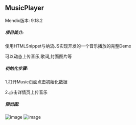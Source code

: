 ## MusicPlayer

Mendix版本: 9.18.2

##### 项目简介:
使用HTMLSnippet与纳流JS实现开发的一个音乐播放的完整Demo

可以动态上传音乐,歌词,封面图片等

##### 初始化步骤:
1.打开Music页面点击初始化数据

2.点击详情页上传音乐

##### 预览图:

![image](https://user-images.githubusercontent.com/89054480/226281048-1c75692c-70d7-4bf8-a180-a19c16ede8dd.png)
![image](https://user-images.githubusercontent.com/89054480/226281190-17e5b5a6-1443-4ee9-ad30-b3eda5891d2c.png)
